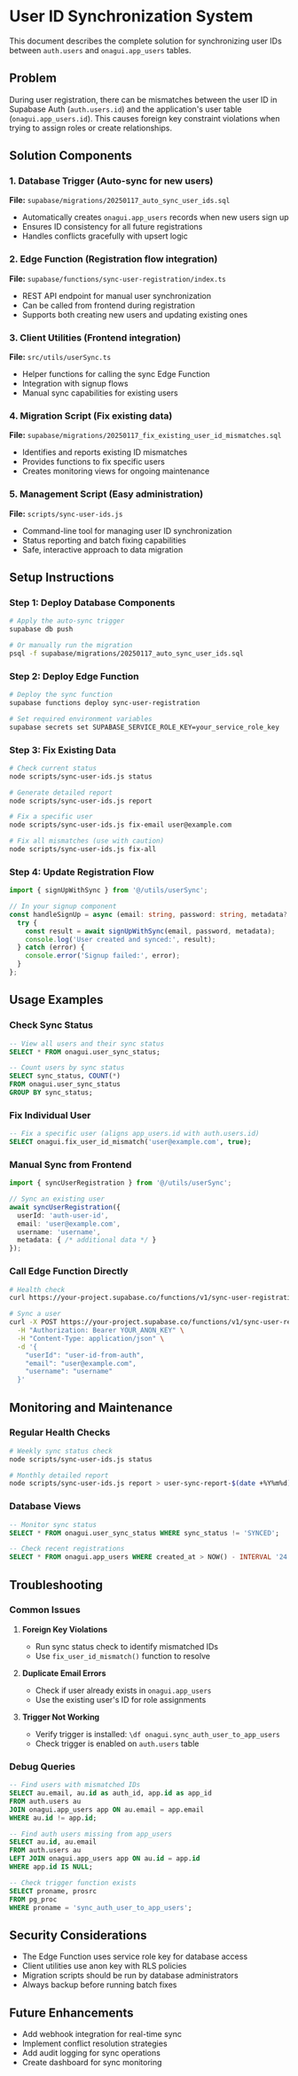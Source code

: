 # User ID Synchronization System

This document describes the complete solution for synchronizing user IDs between `auth.users` and `onagui.app_users` tables.

## Problem

During user registration, there can be mismatches between the user ID in Supabase Auth (`auth.users.id`) and the application's user table (`onagui.app_users.id`). This causes foreign key constraint violations when trying to assign roles or create relationships.

## Solution Components

### 1. Database Trigger (Auto-sync for new users)

**File:** `supabase/migrations/20250117_auto_sync_user_ids.sql`

- Automatically creates `onagui.app_users` records when new users sign up
- Ensures ID consistency for all future registrations
- Handles conflicts gracefully with upsert logic

### 2. Edge Function (Registration flow integration)

**File:** `supabase/functions/sync-user-registration/index.ts`

- REST API endpoint for manual user synchronization
- Can be called from frontend during registration
- Supports both creating new users and updating existing ones

### 3. Client Utilities (Frontend integration)

**File:** `src/utils/userSync.ts`

- Helper functions for calling the sync Edge Function
- Integration with signup flows
- Manual sync capabilities for existing users

### 4. Migration Script (Fix existing data)

**File:** `supabase/migrations/20250117_fix_existing_user_id_mismatches.sql`

- Identifies and reports existing ID mismatches
- Provides functions to fix specific users
- Creates monitoring views for ongoing maintenance

### 5. Management Script (Easy administration)

**File:** `scripts/sync-user-ids.js`

- Command-line tool for managing user ID synchronization
- Status reporting and batch fixing capabilities
- Safe, interactive approach to data migration

## Setup Instructions

### Step 1: Deploy Database Components

```bash
# Apply the auto-sync trigger
supabase db push

# Or manually run the migration
psql -f supabase/migrations/20250117_auto_sync_user_ids.sql
```

### Step 2: Deploy Edge Function

```bash
# Deploy the sync function
supabase functions deploy sync-user-registration

# Set required environment variables
supabase secrets set SUPABASE_SERVICE_ROLE_KEY=your_service_role_key
```

### Step 3: Fix Existing Data

```bash
# Check current status
node scripts/sync-user-ids.js status

# Generate detailed report
node scripts/sync-user-ids.js report

# Fix a specific user
node scripts/sync-user-ids.js fix-email user@example.com

# Fix all mismatches (use with caution)
node scripts/sync-user-ids.js fix-all
```

### Step 4: Update Registration Flow

```typescript
import { signUpWithSync } from '@/utils/userSync';

// In your signup component
const handleSignUp = async (email: string, password: string, metadata?: any) => {
  try {
    const result = await signUpWithSync(email, password, metadata);
    console.log('User created and synced:', result);
  } catch (error) {
    console.error('Signup failed:', error);
  }
};
```

## Usage Examples

### Check Sync Status

```sql
-- View all users and their sync status
SELECT * FROM onagui.user_sync_status;

-- Count users by sync status
SELECT sync_status, COUNT(*) 
FROM onagui.user_sync_status 
GROUP BY sync_status;
```

### Fix Individual User

```sql
-- Fix a specific user (aligns app_users.id with auth.users.id)
SELECT onagui.fix_user_id_mismatch('user@example.com', true);
```

### Manual Sync from Frontend

```typescript
import { syncUserRegistration } from '@/utils/userSync';

// Sync an existing user
await syncUserRegistration({
  userId: 'auth-user-id',
  email: 'user@example.com',
  username: 'username',
  metadata: { /* additional data */ }
});
```

### Call Edge Function Directly

```bash
# Health check
curl https://your-project.supabase.co/functions/v1/sync-user-registration

# Sync a user
curl -X POST https://your-project.supabase.co/functions/v1/sync-user-registration \
  -H "Authorization: Bearer YOUR_ANON_KEY" \
  -H "Content-Type: application/json" \
  -d '{
    "userId": "user-id-from-auth",
    "email": "user@example.com",
    "username": "username"
  }'
```

## Monitoring and Maintenance

### Regular Health Checks

```bash
# Weekly sync status check
node scripts/sync-user-ids.js status

# Monthly detailed report
node scripts/sync-user-ids.js report > user-sync-report-$(date +%Y%m%d).txt
```

### Database Views

```sql
-- Monitor sync status
SELECT * FROM onagui.user_sync_status WHERE sync_status != 'SYNCED';

-- Check recent registrations
SELECT * FROM onagui.app_users WHERE created_at > NOW() - INTERVAL '24 hours';
```

## Troubleshooting

### Common Issues

1. **Foreign Key Violations**
   - Run sync status check to identify mismatched IDs
   - Use `fix_user_id_mismatch()` function to resolve

2. **Duplicate Email Errors**
   - Check if user already exists in `onagui.app_users`
   - Use the existing user's ID for role assignments

3. **Trigger Not Working**
   - Verify trigger is installed: `\df onagui.sync_auth_user_to_app_users`
   - Check trigger is enabled on `auth.users` table

### Debug Queries

```sql
-- Find users with mismatched IDs
SELECT au.email, au.id as auth_id, app.id as app_id
FROM auth.users au
JOIN onagui.app_users app ON au.email = app.email
WHERE au.id != app.id;

-- Find auth users missing from app_users
SELECT au.id, au.email
FROM auth.users au
LEFT JOIN onagui.app_users app ON au.id = app.id
WHERE app.id IS NULL;

-- Check trigger function exists
SELECT proname, prosrc 
FROM pg_proc 
WHERE proname = 'sync_auth_user_to_app_users';
```

## Security Considerations

- The Edge Function uses service role key for database access
- Client utilities use anon key with RLS policies
- Migration scripts should be run by database administrators
- Always backup before running batch fixes

## Future Enhancements

- Add webhook integration for real-time sync
- Implement conflict resolution strategies
- Add audit logging for sync operations
- Create dashboard for sync monitoring